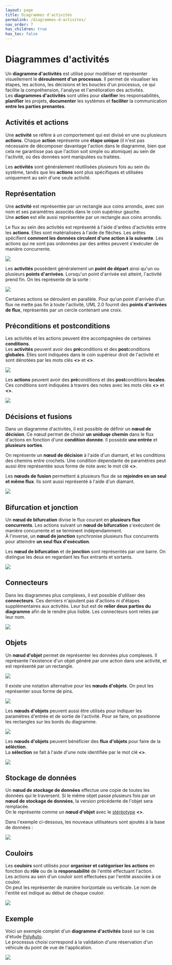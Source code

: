 ```yaml
---
layout: page
title: Diagrammes d'activités
permalink: /diagrammes-d-activites/
nav_order: 7
has_children: true
has_toc: false
---
```


# Diagrammes d'activités

Un **diagramme d'activités** est utilisé pour modéliser et représenter visuellement le **déroulement d'un processus**. Il permet de visualiser les étapes, les actions, les décisions et les boucles d'un processus, ce qui facilite la compréhension, l'analyse et l'amélioration des activités.  
Les **diagrammes d'activités** sont utiles pour **clarifier** les responsabilités, **planifier** les projets, **documenter** les systèmes et **faciliter** la communication **entre les parties prenantes**.

## Activités et actions

Une **activité** se réfère à un comportement qui est divisé en une ou plusieurs **actions**. Chaque **action** représente une **étape unique** (il n'est pas nécessaire de décomposer davantage l'action dans le diagramme, bien que cela ne garantisse pas que l'action soit simple ou atomique) au sein de l'activité, où des données sont manipulées ou traitées.

Les **activités** sont généralement réutilisées plusieurs fois au sein du système, tandis que les **actions** sont plus spécifiques et utilisées uniquement au sein d'une seule activité.

## Représentation

Une **activité** est représentée par un rectangle aux coins arrondis, avec son nom et ses paramètres associés dans le coin supérieur gauche.  
Une **action** est elle aussi représentée par un rectangle aux coins arrondis.

Le flux au sein des activités est représenté à l'aide d'arêtes d'activités entre les **actions**. Elles sont matérialisées à l'aide de flèches. Les arêtes spécifient **comment les données circulent d'une action à la suivante**. Les actions qui ne sont pas ordonnées par des arêtes peuvent s'exécuter de manière concurrente.

![](/out/plant_uml/custom/activityRepresentation.svg)

Les **activités** possèdent généralement un **point de départ** ainsi qu'un ou plusieurs **points d'arrivées**. Lorsqu'un point d'arrivée est atteint, l'activité prend fin. On les représente de la sorte :

![](/out/plant_uml/custom/activityStartNode.svg)

Certaines actions se déroulent en parallèle. Pour qu'un point d'arrivée d'un flux ne mette pas fin à toute l'activité, UML 2.0 fournit des **points d'arrivées de flux**, représentés par un cercle contenant une croix.

## Préconditions et postconditions

Les activités et les actions peuvent être accompagnées de certaines **conditions**.  
Les **activités** peuvent avoir des **pré**conditions et des **post**conditions **globales**. Elles sont indiquées dans le coin supérieur droit de l'activité et sont dénotées par les mots clés **<<precondition>>** et **<<postcondition>>**.

![](/out/plant_uml/custom/activityGlobalCondition.svg)

Les **actions** peuvent avoir des **pré**conditions et des **post**conditions **locales**. Ces conditions sont indiquées à travers des notes avec les mots clés **<<localPrecondition>>** et **<<localPostcondition>>**.

![](/out/plant_uml/custom/activityLocalCondition.svg)

## Décisions et fusions

Dans un diagramme d'activités, il est possible de définir un **nœud de décision**. Ce nœud permet de choisir **un uniduqe chemin** dans le flux d'actions en fonction d'une **condition donnée**. Il possède **une entrée** et **plusieurs sorties**.

On représente un **nœud de décision** à l'aide d'un diamant, et les conditions des chemins entre crochets. Une condition dépendante de paramètres peut aussi être représentée sous forme de note avec le mot clé **<<decisionInput>>**.

Les **nœuds de fusion** permettent à plusieurs flux de se **rejoindre en un seul et même flux**. Ils sont aussi représenté à l'aide d'un diamant.

![](/out/plant_uml/custom/activityChoice.svg)

## Bifurcation et jonction

Un **nœud de bifurcation** divise le flux courant en **plusieurs flux concurrents**. Les actions suivant un **nœud de bifurcation** s'exécutent de manière concurrente et se terminent indépendamment.  
À l'inverse, un **nœud de jonction** synchronise plusieurs flux concurrents pour atteindre **un seul flux d'exécution**.

Les **nœud de bifurcation** et de **jonction** sont représentés par une barre. On distingue les deux en regardant les flux entrants et sortants.

![](/out/plant_uml/custom/activityForkJoin.svg)

## Connecteurs

Dans les diagrammes plus complexes, il est possible d'utiliser des **connecteurs**. Ces derniers n'ajoutent pas d'actions ni d'étapes supplémentaires aux activités. Leur but est de **relier deux parties du diagramme** afin de le rendre plus lisible. Les connecteurs sont reliés par leur nom.

![](/out/plant_uml/custom/activityConnector.svg)

## Objets

Un **nœud d'objet** permet de représenter les données plus complexes. Il représente l'existence d'un objet généré par une action dans une activité, et est représenté par un rectangle.

![](/out/plant_uml/custom/activityObject.svg)

Il existe une notation alternative pour les **nœuds d'objets**. On peut les représenter sous forme de pins.

![](/out/plant_uml/custom/activityPins.svg)

Les **nœuds d'objets** peuvent aussi être utilisés pour indiquer les paramètres d'entrée et de sortie de l'activité. Pour se faire, on positionne les rectangles sur les bords du diagramme.

![](/out/plant_uml/custom/activityObjectParameters.svg)

Les **nœuds d'objets** peuvent bénéficier des **flux d'objets** pour faire de la **séléction**.  
La **sélection** se fait à l'aide d'une note identifiée par le mot clé **<<selection>>**.

![](/out/plant_uml/custom/activitySelection.svg)

## Stockage de données

Un **nœud de stockage de données** effectue une copie de toutes les données qui le traversent. Si le même objet passe plusieurs fois par un **nœud de stockage de données**, la version précédente de l'objet sera remplacée.  
On le représente comme un **nœud d'objet** avec le [stéréotype](../ocl-stereotypes/#stereotypes) **<<datastore>>**.

Dans l'exemple ci-dessous, les nouveaux utilisateurs sont ajoutés à la base de données :

![](/out/plant_uml/custom/activityData.svg)

## Couloirs

Les **couloirs** sont utilisés pour **organiser et catégoriser les actions** en fonction du **rôle** ou de la **responsabilité** de l'entité effectuant l'action.  
Les actions au sein d'un couloir sont effectuées par l'entité associée à ce couloir.  
On peut les représenter de manière horizontale ou verticale. Le nom de l'entité est indiqué au début de chaque couloir.

![](/out/plant_uml/custom/activitySwimlane.svg)

## Exemple

Voici un exemple complet d'un **diagramme d'activités** basé sur le cas d'étude [PolyAuto](../polyauto/).  
Le processus choisi correspond à la validation d'une réservation d'un véhicule du point de vue de l'application.

![](/out/plant_uml/custom/activityExemple.svg)
